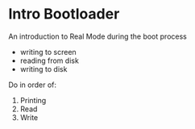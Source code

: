 # Intro Bootloader

An introduction to Real Mode during the boot process

- writing to screen
- reading from disk
- writing to disk

Do in order of:

1. Printing
2. Read
3. Write
